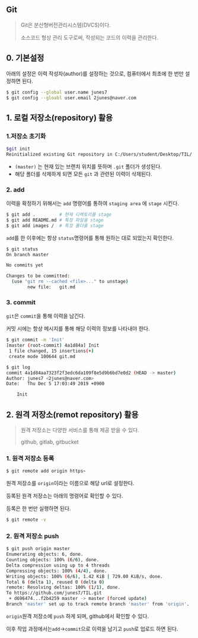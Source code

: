 ## Git

> Git은 분산형버전관리시스템(DVCS)이다.
>
> 소스코드 형상 관리 도구로써, 작성되는 코드의 이력을 관리한다.

## 0. 기본설정

아래의 설정은 이력 작성자(author)를 설정하는 것으로, 컴퓨터에서 최초에 한 번만 설정하면 된다.

```bash
$ git config --global user.name junes7
$ git config --gloabl user.email 2junes@naver.com
```

## 1. 로컬 저장소(repository) 활용

### 1.저장소 초기화

```bash
$git init
Reinitialized existing Git repository in C:/Users/student/Desktop/TIL/.git/(master) $
```

* `(master)` 는 현재 있는 브랜치 위치를 뜻하며 `.git` 폴더가 생성된다.
* 해당 폴더를 삭제하게 되면 모든 `git` 과 관련된 이력이 삭제된다.

### 2. add

이력을 확정하기 위해서는 `add` 명령어를 통하여 `staging area` 에 `stage` 시킨다.

```bash
$ git add .			# 현재 디렉토리를 stage
$ git add README.md # 특정 파일을 stage
$ git add images /  # 특정 폴더를 stage
```
`add`를 한 이후에는 항상 `status`명령어를 통해 원하는 대로 되었는지 확인한다.

```bash
$ git status
On branch master

No commits yet

Changes to be committed:
  (use "git rm --cached <file>..." to unstage)
        new file:   git.md

```

### 3. commit

`git`은 `commit`을 통해  이력을 남긴다.

커밋 시에는 항상 메시지를 통해 해당 이력의 정보를 나타내야 한다.

```bash
$ git commit -m 'Init'
[master (root-commit) 4a1d84a] Init
 1 file changed, 15 insertions(+)
 create mode 100644 git.md
```

```bash
$ git log
commit 4a1d84aa7323f2f3edc6da109f8e5d9b6bd7e0d2 (HEAD -> master)
Author: junes7 <2junes@naver.com>
Date:   Thu Dec 5 17:03:49 2019 +0900

    Init
```

## 2. 원격 저장소(remot repository) 활용

> 원격 저장소는 다양한 서비스를 통해 제공 받을 수 있다.
>
> github, gitlab, gitbucket

### 1. 원격 저장소 등록

```bash
$ git remote add origin https~
```

원격 저장소를 `origin`이라는 이름으로 해당 url로 설정한다.

등록된 원격 저장소는 아래의 명령어로 확인할 수 있다.

등록은 한 번만 실행하면 된다.

```bash
$ git remote -v
```

### 2. 원격 저장소 push

```bash
$ git push origin master
Enumerating objects: 6, done.
Counting objects: 100% (6/6), done.
Delta compression using up to 4 threads
Compressing objects: 100% (4/4), done.
Writing objects: 100% (6/6), 1.42 KiB | 729.00 KiB/s, done.
Total 6 (delta 1), reused 0 (delta 0)
remote: Resolving deltas: 100% (1/1), done.
To https://github.com/junes7/TIL.git
 + d696474...f2b4259 master -> master (forced update)
Branch 'master' set up to track remote branch 'master' from 'origin'.
```

`origin`원격 저장소에 `push` 하게 되며, github에서 확인할 수 있다.

이후 작업 과정에서는`add`->`commit`으로 이력을 남기고 `push`로 업로드 하면 된다.
